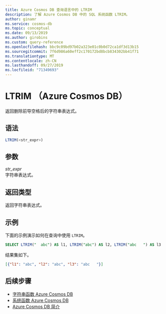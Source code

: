 ```yaml
---
title: Azure Cosmos DB 查询语言中的 LTRIM
description: 了解 Azure Cosmos DB 中的 SQL 系统函数 LTRIM。
author: ginamr
ms.service: cosmos-db
ms.topic: conceptual
ms.date: 09/13/2019
ms.author: girobins
ms.custom: query-reference
ms.openlocfilehash: bbc9c09bd97b02a323e01c0b0d72ca1df3d13b15
ms.sourcegitcommit: 7f6d986a60eff2c170172bd8bcb834302bb41f71
ms.translationtype: MT
ms.contentlocale: zh-CN
ms.lasthandoff: 09/27/2019
ms.locfileid: "71349693"
---
```

# <a name="ltrim-azure-cosmos-db"></a>LTRIM （Azure Cosmos DB）
 返回删除前导空格后的字符串表达式。  
  
## <a name="syntax"></a>语法
  
```sql
LTRIM(<str_expr>)  
```  
  
## <a name="arguments"></a>参数
  
*str_expr*  
   字符串表达式。  
  
## <a name="return-types"></a>返回类型
  
  返回字符串表达式。  
  
## <a name="examples"></a>示例
  
  下面的示例演示如何在查询中使用 `LTRIM`。  
  
```sql
SELECT LTRIM("  abc") AS l1, LTRIM("abc") AS l2, LTRIM("abc   ") AS l3 
```  
  
 结果集如下。  
  
```json
[{"l1": "abc", "l2": "abc", "l3": "abc   "}]  
```  

## <a name="next-steps"></a>后续步骤

- [字符串函数 Azure Cosmos DB](sql-query-string-functions.md)
- [系统函数 Azure Cosmos DB](sql-query-system-functions.md)
- [Azure Cosmos DB 简介](introduction.md)

